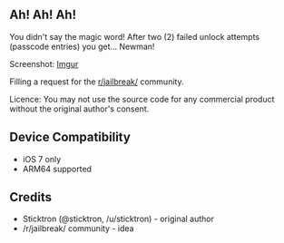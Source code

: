 ## Ah! Ah! Ah!

You didn't say the magic word!
After two (2) failed unlock attempts (passcode entries) you get... Newman!

Screenshot: [Imgur](http://i.imgur.com/5XE2oiR.png)

Filling a request for the [r/jailbreak/](http://reddit.com/r/jailbreak/) community.

Licence:
You may not use the source code for any commercial product without the original author's consent.

## Device Compatibility

* iOS 7 only
* ARM64 supported


## Credits

* Sticktron (@sticktron, /u/sticktron) - original author
* /r/jailbreak/ community - idea
